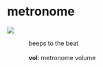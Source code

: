 
<a name=metronome></a><br>
# <b>metronome</b>
<img src="../images/metronome.png"><br>
<div style="display:inline-block;margin-left:50px;">
beeps to the beat<br/><br/>
<b>vol</b>: metronome volume<br>
